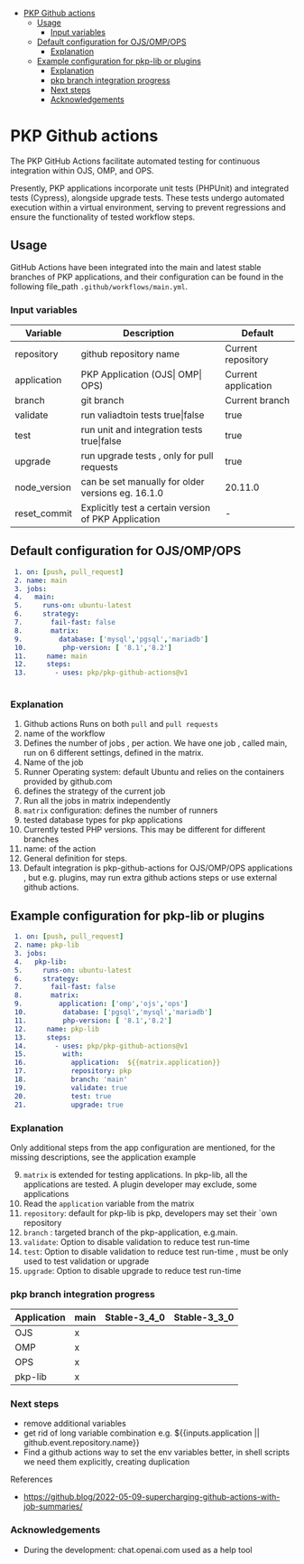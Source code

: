 -   [PKP Github actions](#pkp-github-actions)
    -   [Usage](#usage)
        -   [Input variables](#input-variables)
    -   [Default configuration for
        OJS/OMP/OPS](#default-configuration-for-ojsompops)
        -   [Explanation](#explanation)
    -   [Example configuration for pkp-lib or
        plugins](#example-configuration-for-pkp-lib-or-plugins)
        -   [Explanation](#explanation-1)
        -   [pkp branch integration
            progress](#pkp-branch-integration-progress)
        -   [Next steps](#next-steps)
        -   [Acknowledgements](#acknowledgements)

# PKP Github actions 

The PKP GitHub Actions facilitate automated testing for continuous integration within OJS, OMP, and OPS.

Presently, PKP applications incorporate unit tests (PHPUnit) and integrated tests (Cypress), alongside upgrade tests.
These tests undergo automated execution within a virtual environment, serving to prevent regressions and ensure 
the functionality of tested workflow steps.

## Usage
GitHub Actions have been integrated into the main and latest stable branches of PKP applications, 
and their configuration can be found in the following file_path `.github/workflows/main.yml`.

### Input variables


| Variable     | Description                                           | Default             |
|--------------|-------------------------------------------------------|---------------------| 
| repository   | github repository name                                | Current repository  |
| application  | PKP Application (OJS\| OMP\| OPS)                     | Current application |
| branch       | git branch                                            | Current branch      |
| validate     | run valiadtoin tests true\|false                      | true                |
| test         | run unit and integration tests true\|false            | true                |
| upgrade      | run upgrade tests , only for pull requests            | true                |
| node_version | can be set manually for older versions eg. 16.1.0     | 20.11.0             |
| reset_commit | Explicitly test a certain version of PKP Application  | -                   |



##  Default configuration for OJS/OMP/OPS
```yml
 1. on: [push, pull_request]
 2. name: main
 3. jobs:
 4.   main:
 5.     runs-on: ubuntu-latest
 6.     strategy:
 7.       fail-fast: false
 8.       matrix:
 9.         database: ['mysql','pgsql','mariadb']
 10.         php-version: [ '8.1','8.2']
 11.     name: main
 12.     steps:
 13.       - uses: pkp/pkp-github-actions@v1
        
```
### Explanation
1. Github actions Runs on both `pull` and `pull requests`
2. name of the workflow
3. Defines the number of jobs , per action. We have one job , called main, run on 6 different settings, defined in the matrix. 
4. Name of the job
5. Runner Operating system: default Ubuntu and relies on the containers provided by github.com
6. defines the strategy of the current job
7. Run all the  jobs in matrix  independently
8. `matrix` configuration: defines the number of runners
9.  tested database types for pkp applications
10. Currently tested PHP versions. This may be different for different branches
11. name: of the action
12. General definition for steps.  
13. Default integration is pkp-github-actions for OJS/OMP/OPS applications , but e.g. plugins, may run  extra github actions steps or use external github actions.
## Example configuration for pkp-lib or plugins

```yml
 1. on: [push, pull_request]
 2. name: pkp-lib
 3. jobs:
 4.   pkp-lib:
 5.     runs-on: ubuntu-latest
 6.     strategy:
 7.       fail-fast: false
 8.       matrix:
 9.         application: ['omp','ojs','ops']
 10.         database: ['pgsql','mysql','mariadb']
 11.         php-version: [ '8.1','8.2']
 12.     name: pkp-lib
 13.     steps:
 14.       - uses: pkp/pkp-github-actions@v1
 15.         with:
 16.           application:  ${{matrix.application}}
 17.           repository: pkp
 18.           branch: 'main'
 19.           validate: true
 20.           test: true
 21.           upgrade: true

```
### Explanation

Only additional steps from the app configuration are mentioned, for the missing descriptions, see the application example

9.  `matrix` is extended for testing applications. In pkp-lib, all the applications are tested. A plugin developer may exclude, some applications
16. Read the `application` variable from the matrix
17. `repository`: default for pkp-lib is pkp, developers may set their `own repository
18. `branch` : targeted branch of the pkp-application, e.g.main. 
19. `validate`: Option to disable validation to reduce test run-time 
19. `test`: Option to disable validation to reduce test run-time , must be only used to test validation or upgrade
19. `upgrade`: Option to disable upgrade to reduce test run-time 

### pkp branch integration progress
| Application | main | Stable-3_4_0 | Stable-3_3_0 |
|-------------|------|--------------|--------------| 
| OJS         | x    |              |              | 
| OMP         | x    |              |              | 
| OPS         | x    |              |              | 
| pkp-lib     | x    |              |              | 


### Next steps

- remove additional variables
- get rid of long variable combination e.g. ${{inputs.application || github.event.repository.name}}
- Find a github actions way to set the env variables better, in shell scripts we need them explicitly, creating duplication

References
-  https://github.blog/2022-05-09-supercharging-github-actions-with-job-summaries/

### Acknowledgements
- During the development: chat.openai.com used as a help tool


